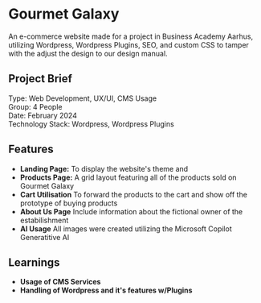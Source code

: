 <h1>Gourmet Galaxy</h1>
An e-commerce website made for a project in Business Academy Aarhus, utilizing Wordpress, Wordpress Plugins, SEO, and custom CSS to tamper with the adjust the design to our design manual.

<h2>Project Brief</h2>
Type: Web Development, UX/UI, CMS Usage <br>
Group: 4 People <br>
Date: February 2024 <br>
Technology Stack: Wordpress, Wordpress Plugins <br>

<h2>Features</h2>
<ul>
    <li><strong>Landing Page:</strong> To display the website's theme and </li>
    <li><strong>Products Page:</strong> A grid layout featuring all of the products sold on Gourmet Galaxy</li>
    <li><strong>Cart Utilisation</strong> To forward the products to the cart and show off the prototype of buying products </li>
    <li><strong>About Us Page</strong> Include information about the fictional owner of the estabilishment</li>
    <li><strong>AI Usage</strong> All images were created utilizing the Microsoft Copilot Generatitive AI</li>
</ul>

<h2>Learnings</h2>
<ul>
    <li><strong>Usage of CMS Services</li>
    <li><strong>Handling of Wordpress and it's features w/Plugins</li>
    
</ul>

